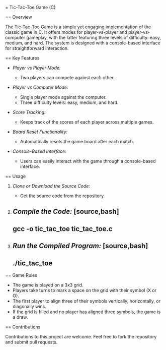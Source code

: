 = Tic-Tac-Toe Game (C)

== Overview

The Tic-Tac-Toe Game is a simple yet engaging implementation of the classic game in C. It offers modes for player-vs-player and player-vs-computer gameplay, with the latter featuring three levels of difficulty: easy, medium, and hard. The system is designed with a console-based interface for straightforward interaction.

== Key Features

- *Player vs Player Mode:*
  - Two players can compete against each other.
  
- *Player vs Computer Mode:*
  - Single player mode against the computer.
  - Three difficulty levels: easy, medium, and hard.

- *Score Tracking:*
  - Keeps track of the scores of each player across multiple games.

- *Board Reset Functionality:*
  - Automatically resets the game board after each match.

- *Console-Based Interface:*
  - Users can easily interact with the game through a console-based interface.

== Usage

1. *Clone or Download the Source Code:*
   - Get the source code from the repository.

2. *Compile the Code:*
   [source,bash]
   ----
   gcc -o tic_tac_toe tic_tac_toe.c
   ----

3. *Run the Compiled Program:*
   [source,bash]
   ----
   ./tic_tac_toe
   ----

== Game Rules

- The game is played on a 3x3 grid.
- Players take turns to mark a space on the grid with their symbol (X or O).
- The first player to align three of their symbols vertically, horizontally, or diagonally wins.
- If the grid is filled and no player has aligned three symbols, the game is a draw.

== Contributions

Contributions to this project are welcome. Feel free to fork the repository and submit pull requests.

